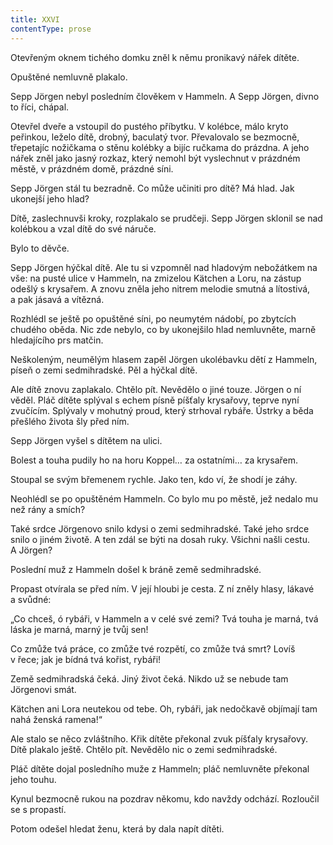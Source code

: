 ```yaml
---
title: XXVI
contentType: prose
---
```


<section>

Otevřeným oknem tichého domku zněl k němu pronikavý nářek dítěte.

Opuštěné nemluvně plakalo.

Sepp Jörgen nebyl posledním člověkem v Hammeln. A Sepp Jörgen, divno to říci, chápal.

Otevřel dveře a vstoupil do pustého příbytku. V kolébce, málo kryto peřinkou, leželo dítě, drobný, baculatý tvor. Převalovalo se bezmocně, třepetajíc nožičkama o stěnu kolébky a bijíc ručkama do prázdna. A jeho nářek zněl jako jasný rozkaz, který nemohl být vyslechnut v prázdném městě, v prázdném domě, prázdné síni.

Sepp Jörgen stál tu bezradně. Co může učiniti pro dítě? Má hlad. Jak ukonejší jeho hlad?

Dítě, zaslechnuvši kroky, rozplakalo se prudčeji. Sepp Jörgen sklonil se nad kolébkou a vzal dítě do své náruče.

Bylo to děvče.

Sepp Jörgen hýčkal dítě. Ale tu si vzpomněl nad hladovým nebožátkem na vše: na pusté ulice v Hammeln, na zmizelou Kätchen a Loru, na zástup odešlý s krysařem. A znovu zněla jeho nitrem melodie smutná a lítostivá, a pak jásavá a vítězná.

Rozhlédl se ještě po opuštěné síni, po neumytém nádobí, po zbytcích chudého oběda. Nic zde nebylo, co by ukonejšilo hlad nemluvněte, marně hledajícího prs matčin.

Neškoleným, neumělým hlasem zapěl Jörgen ukolébavku dětí z Hammeln, píseň o zemi sedmihradské. Pěl a hýčkal dítě.

Ale dítě znovu zaplakalo. Chtělo pít. Nevědělo o jiné touze. Jörgen o ní věděl. Pláč dítěte splýval s echem písně píšťaly krysařovy, te­prve nyní zvučícím. Splývaly v mohutný proud, který strhoval rybáře. Ústrky a běda přešlého života šly před ním.

Sepp Jörgen vyšel s dítětem na ulici.

Bolest a touha pudily ho na horu Koppel… za ostatními… za kry­sařem.

Stoupal se svým břemenem rychle. Jako ten, kdo ví, že shodí je záhy.

Neohlédl se po opuštěném Hammeln. Co bylo mu po městě, jež nedalo mu než rány a smích?

Také srdce Jörgenovo snilo kdysi o zemi sedmihradské. Také jeho srdce snilo o jiném životě. A ten zdál se býti na dosah ruky. Všichni našli cestu. A Jörgen?

Poslední muž z Hammeln došel k bráně země sedmihradské.

Propast otvírala se před ním. V její hloubi je cesta. Z ní zněly hlasy, lákavé a svůdné:

„Co chceš, ó rybáři, v Hammeln a v celé své zemi? Tvá touha je marná, tvá láska je marná, marný je tvůj sen!

Co zmůže tvá práce, co zmůže tvé rozpětí, co zmůže tvá smrt? Lovíš v řece; jak je bídná tvá kořist, rybáři!

Země sedmihradská čeká. Jiný život čeká. Nikdo už se nebude tam Jörgenovi smát.

Kätchen ani Lora neutekou od tebe. Oh, rybáři, jak nedočkavě objímají tam nahá ženská ramena!“

Ale stalo se něco zvláštního. Křik dítěte překonal zvuk píšťaly krysařovy. Dítě plakalo ještě. Chtělo pít. Nevědělo nic o zemi sedmihradské.

Pláč dítěte dojal posledního muže z Hammeln; pláč nemluvněte překonal jeho touhu.

Kynul bezmocně rukou na pozdrav někomu, kdo navždy odchází. Rozloučil se s propastí.

Potom odešel hledat ženu, která by dala napít dítěti.

</section>
